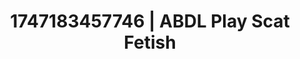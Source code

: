 ---
categories:
- Skin-to-skin fantasy
- Deep intimacy
- NSFW role reversal
- Mindful pleasure
- POV erotica
image: /assets/images/1747183457746.jpg
layout: post
seo:
  description: Featured content with premium Scat Fetish, ABDL Play. HD images available.
  keywords: Scat Fetish, ABDL Play
  og_image: /assets/images/1747183457746.jpg
  schema_type: VisualArtwork
tags:
- ABDL Play
- Scat Fetish
- '#1747183457746'
title: 1747183457746 | ABDL Play Scat Fetish
---